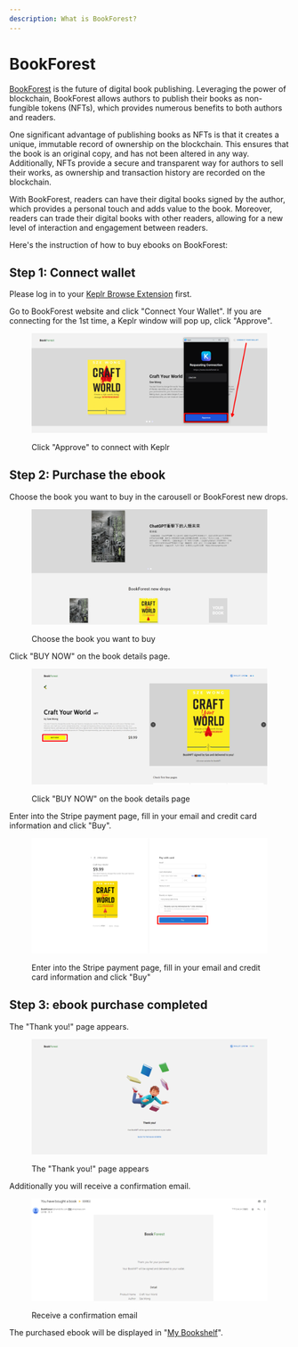 ```yaml
---
description: What is BookForest?
---
```


# BookForest

[BookForest](https://www.bookforest.io/) is the future of digital book publishing. Leveraging the power of blockchain, BookForest allows authors to publish their books as non-fungible tokens (NFTs), which provides numerous benefits to both authors and readers.

One significant advantage of publishing books as NFTs is that it creates a unique, immutable record of ownership on the blockchain. This ensures that the book is an original copy, and has not been altered in any way. Additionally, NFTs provide a secure and transparent way for authors to sell their works, as ownership and transaction history are recorded on the blockchain.

With BookForest, readers can have their digital books signed by the author, which provides a personal touch and adds value to the book. Moreover, readers can trade their digital books with other readers, allowing for a new level of interaction and engagement between readers.

Here's the instruction of how to buy ebooks on BookForest:

## Step 1: Connect wallet

Please log in to your [Keplr Browse Extension](../../../general-guides/wallet/keplr/) first.

Go to BookForest website and click "Connect Your Wallet". If you are connecting for the 1st time, a Keplr window will pop up, click "Approve".

<figure><img src="../../../.gitbook/assets/bookforest 1.png" alt=""><figcaption><p>Click "Approve" to connect with Keplr</p></figcaption></figure>

## Step 2: Purchase the ebook

Choose the book you want to buy in the carousell or BookForest new drops.

<figure><img src="../../../.gitbook/assets/bookforest 2.png" alt=""><figcaption><p>Choose the book you want to buy</p></figcaption></figure>

Click "BUY NOW" on the book details page.

<figure><img src="../../../.gitbook/assets/bookforest 3.png" alt=""><figcaption><p>Click "BUY NOW" on the book details page</p></figcaption></figure>

Enter into the Stripe payment page, fill in your email and credit card information and click "Buy".

<figure><img src="../../../.gitbook/assets/bookforest 4.png" alt=""><figcaption><p>Enter into the Stripe payment page, fill in your email and credit card information and click "Buy"</p></figcaption></figure>

## Step 3: ebook purchase completed

The "Thank you!" page appears.

<figure><img src="../../../.gitbook/assets/bookforest 5.png" alt=""><figcaption><p>The "Thank you!" page appears</p></figcaption></figure>

Additionally you will receive a confirmation email.

<figure><img src="../../../.gitbook/assets/bookforest 6.png" alt=""><figcaption><p>Receive a confirmation email</p></figcaption></figure>

The purchased ebook will be displayed in "[My Bookshelf](../../liker-land-web/bookshelf.md)".
